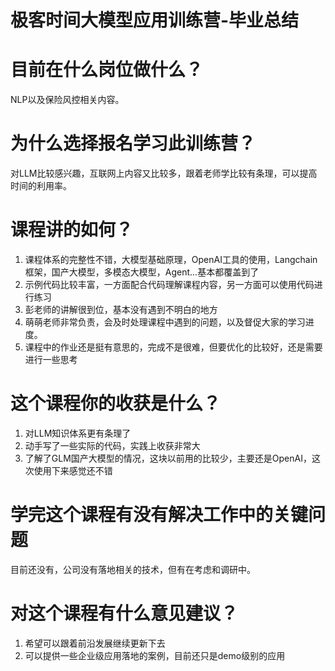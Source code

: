 # 极客时间大模型应用训练营-毕业总结

# 目前在什么岗位做什么？
NLP以及保险风控相关内容。

# 为什么选择报名学习此训练营？
对LLM比较感兴趣，互联网上内容又比较多，跟着老师学比较有条理，可以提高时间的利用率。

# 课程讲的如何？
1. 课程体系的完整性不错，大模型基础原理，OpenAI工具的使用，Langchain框架，国产大模型，多模态大模型，Agent...基本都覆盖到了
2. 示例代码比较丰富，一方面配合代码理解课程内容，另一方面可以使用代码进行练习
3. 彭老师的讲解很到位，基本没有遇到不明白的地方
4. 萌萌老师非常负责，会及时处理课程中遇到的问题，以及督促大家的学习进度。
5. 课程中的作业还是挺有意思的，完成不是很难，但要优化的比较好，还是需要进行一些思考

# 这个课程你的收获是什么？
1. 对LLM知识体系更有条理了
2. 动手写了一些实际的代码，实践上收获非常大
3. 了解了GLM国产大模型的情况，这块以前用的比较少，主要还是OpenAI，这次使用下来感觉还不错

# 学完这个课程有没有解决工作中的关键问题
目前还没有，公司没有落地相关的技术，但有在考虑和调研中。

# 对这个课程有什么意见建议？
1. 希望可以跟着前沿发展继续更新下去
2. 可以提供一些企业级应用落地的案例，目前还只是demo级别的应用